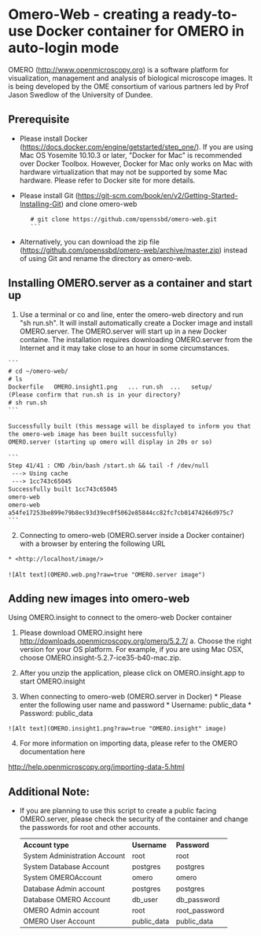 # Omero-Web - creating a ready-to-use Docker container for OMERO in auto-login mode


OMERO (<http://www.openmicroscopy.org>) is a software platform for visualization, management and analysis of biological microscope images. It is being developed by the OME consortium of various partners led by Prof Jason Swedlow of the University of Dundee. 


## Prerequisite

* Please install Docker (<https://docs.docker.com/engine/getstarted/step_one/>).
If you are using Mac OS Yosemite 10.10.3 or later, "Docker for Mac" is recommended over Docker Toolbox. However, Docker for Mac only works on Mac with hardware virtualization that may not be supported by some Mac hardware. Please refer to Docker site for more details.

* Please install Git (https://git-scm.com/book/en/v2/Getting-Started-Installing-Git) and clone omero-web
	```
       # git clone https://github.com/openssbd/omero-web.git
       ```
* Alternatively, you can download the zip file (https://github.com/openssbd/omero-web/archive/master.zip) instead of using Git and rename the directory as omero-web.

## Installing OMERO.server as a container and start up

  1. Use a terminal or co and line, enter the omero-web directory and run "sh run.sh". It will install automatically create a Docker image and install OMERO.server. The OMERO.server will start up in a new Docker containe. The installation requires downloading OMERO.server from the Internet and it may take close to an hour in some circumstances.
  
    ```
    # cd ~/omero-web/
    # ls
    Dockerfile   OMERO.insight1.png   ... run.sh  ...   setup/
    (Please confirm that run.sh is in your directory?
    # sh run.sh
    ```
    
    Successfully built (this message will be displayed to inform you that the omero-web image has been built successfully)
    OMERO.server (starting up omero will display in 20s or so)
    
    ```
    Step 41/41 : CMD /bin/bash /start.sh && tail -f /dev/null
     ---> Using cache
     ---> 1cc743c65045
    Successfully built 1cc743c65045
    omero-web
    omero-web
    a54fe17253be899e79b8ec93d39ec0f5062e85844cc82fc7cb01474266d975c7
    ```
    
  2. Connecting to omero-web (OMERO.server inside a Docker container) with a browser by entering the following URL
  
    * <http://localhost/image/>
    
    ![Alt text](OMERO.web.png?raw=true "OMERO.server image")
    

## Adding new images into omero-web

Using OMERO.insight to connect to the omero-web Docker container

1. Please download OMERO.insight here <http://downloads.openmicroscopy.org/omero/5.2.7/> 
a. Choose the right version for your OS platform. For example, if you are using Mac OSX, choose OMERO.insight-5.2.7-ice35-b40-mac.zip.
    
  2. After you unzip the application, please click on OMERO.insight.app to start OMERO.insight
  
  3. When connecting to omero-web (OMERO.server in Docker)
    * Please enter the following user name and password
    * Username: public_data
    * Password: public_data

    ![Alt text](OMERO.insight1.png?raw=true "OMERO.insight" image)
    
  4. For more information on importing data, please refer to the OMERO documentation here

http://help.openmicroscopy.org/importing-data-5.html 

## Additional Note:

* If you are planning to use this script to create a public facing OMERO.server, please check the security of the container and change the passwords for root and other accounts.

    <table class="wiki">
    <tr><th><strong>Account type </strong></th><th><strong>Username</strong></th><th><strong>Password</strong></th></tr>
    <tr><td>System Administration Account</td><td>root</td><td>root</td></tr>
    <tr><td>System Database Account</td><td>postgres</td><td>postgres</td></tr>
    <tr><td>System OMEROAccount</td><td>omero</td><td>omero</td></tr>
    <tr><td>Database Admin account</td><td>postgres</td><td>postgres</td></tr>
    <tr><td>Database OMERO Account</td><td>db_user</td><td>db_password</td></tr>
    <tr><td>OMERO Admin account</td><td>root</td><td>root_password</td></tr>
    <tr><td>OMERO User Account</td><td>public_data</td><td>public_data</td></tr>
    </table>


